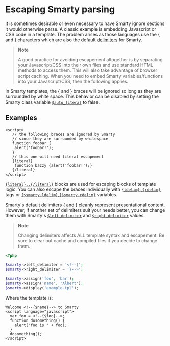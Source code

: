 # Escaping Smarty parsing

It is sometimes desirable or even necessary to have Smarty ignore
sections it would otherwise parse. A classic example is embedding
Javascript or CSS code in a template. The problem arises as those
languages use the { and } characters which are also the default
[delimiters](../language-builtin-functions/language-function-ldelim.md) for Smarty.

> **Note**
>
> A good practice for avoiding escapement altogether is by separating
> your Javascript/CSS into their own files and use standard HTML methods
> to access them. This will also take advantage of browser script
> caching. When you need to embed Smarty variables/functions into your
> Javascript/CSS, then the following applies.

In Smarty templates, the { and } braces will be ignored so long as they
are surrounded by white space. This behavior can be disabled by setting
the Smarty class variable [`$auto_literal`](../../programmers/api-variables/variable-auto-literal.md) to
false.

## Examples

```smarty
<script>
   // the following braces are ignored by Smarty
   // since they are surrounded by whitespace
   function foobar {
    alert('foobar!');
   }
   // this one will need literal escapement
   {literal}
    function bazzy {alert('foobar!');}
   {/literal}
</script>
```  

[`{literal}..{/literal}`](../language-builtin-functions/language-function-literal.md) blocks are used
for escaping blocks of template logic. You can also escape the braces
individually with
[`{ldelim}`, `{rdelim}`](../language-builtin-functions/language-function-ldelim.md) tags or
[`{$smarty.ldelim}`,`{$smarty.rdelim}`](../language-variables/language-variables-smarty.md#smartyldelim-smartyrdelim-languagevariablessmartyldelim)
variables.

Smarty's default delimiters { and } cleanly represent presentational
content. However, if another set of delimiters suit your needs better,
you can change them with Smarty's
[`$left_delimiter`](../../programmers/api-variables/variable-left-delimiter.md) and
[`$right_delimiter`](../../programmers/api-variables/variable-right-delimiter.md) values.

> **Note**
>
> Changing delimiters affects ALL template syntax and escapement. Be
> sure to clear out cache and compiled files if you decide to change
> them.

```php
<?php

$smarty->left_delimiter = '<!--{';
$smarty->right_delimiter = '}-->';

$smarty->assign('foo', 'bar');
$smarty->assign('name', 'Albert');
$smarty->display('example.tpl');
```

Where the template is:

```smarty
Welcome <!--{$name}--> to Smarty
<script language="javascript">
  var foo = <!--{$foo}-->;
  function dosomething() {
    alert("foo is " + foo);
  }
  dosomething();
</script>
```
